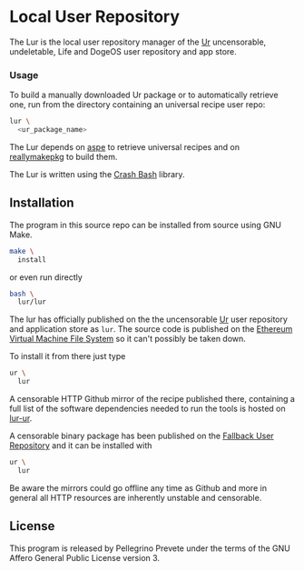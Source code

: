 [comment]: <> (SPDX-License-Identifier: AGPL-3.0)

[comment]: <> (-------------------------------------------------------------)
[comment]: <> (Copyright © 2024, 2025  Pellegrino Prevete)
[comment]: <> (All rights reserved)
[comment]: <> (-------------------------------------------------------------)

[comment]: <> (This program is free software: you can redistribute)
[comment]: <> (it and/or modify it under the terms of the GNU Affero)
[comment]: <> (General Public License as published by the Free)
[comment]: <> (Software Foundation, either version 3 of the License.)

[comment]: <> (This program is distributed in the hope that it will be useful,)
[comment]: <> (but WITHOUT ANY WARRANTY; without even the implied warranty of)
[comment]: <> (MERCHANTABILITY or FITNESS FOR A PARTICULAR PURPOSE. See the)
[comment]: <> (GNU Affero General Public License for more details.)

[comment]: <> (You should have received a copy of the GNU Affero General Public)
[comment]: <> (License along with this program.)
[comment]: <> (If not, see <https://www.gnu.org/licenses/>.)

# Local User Repository

The Lur is the local user repository manager of
the
[Ur](
  https://github.com/themartiancompany/lur)
uncensorable, undeletable, Life and DogeOS user repository
and app store.

### Usage

To build a manually downloaded Ur package
or to automatically retrieve one,
run from the directory containing an universal recipe
user repo:

```bash
lur \
  <ur_package_name>
```

The Lur depends on
[aspe](
  https://github.com/themartiancompany)
to retrieve universal recipes
and on
[reallymakepkg](
  https://github.com/themartiacompany/reallymakepkg)
to build them.

The Lur is written using the
[Crash Bash](
  https://github.com/themartiancompany/crash-bash)
library.

## Installation

The program in this source repo
can be installed from source using GNU Make.

```bash
make \
  install
```

or even run directly

```bash
bash \
  lur/lur
```

The lur has officially published on the
the uncensorable
[Ur](
  https://github.com/themartiancompany/ur)
user repository and application store as
`lur`.
The source code is published on the
[Ethereum Virtual Machine File System](
  https://github.com/themartiancompany/evmfs)
so it can't possibly be taken down.

To install it from there just type

```bash
ur \
  lur
```

A censorable HTTP Github mirror of the recipe published there,
containing a full list of the software dependencies needed to run the
tools is hosted on
[lur-ur](
  https://github.com/themartiancompany/lur-ur).

A censorable binary package has been published on the
[Fallback User Repository](
  https://github.com/themartiancompany/fur)
and it can be installed with
```bash
ur \
  lur
```

Be aware the mirrors could go offline any time as Github and more
in general all HTTP resources are inherently unstable and censorable.

## License

This program is released by Pellegrino Prevete under the terms
of the GNU Affero General Public License version 3.
